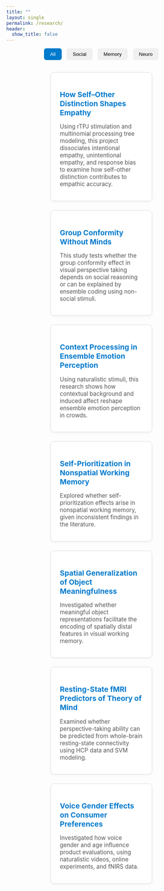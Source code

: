 ```yaml
---
title: ""
layout: single
permalink: /research/
header:
  show_title: false
---
```


<!-- Filter Buttons -->
<div style="text-align:center; margin-bottom: 2rem;">
  <button class="filter-button active" onclick="filterSelection('all', this)">All</button>
  <button class="filter-button" onclick="filterSelection('social', this)">Social</button>
  <button class="filter-button" onclick="filterSelection('memory', this)">Memory</button>
  <button class="filter-button" onclick="filterSelection('neuro', this)">Neuro</button>
</div>

<!-- Project Cards -->
<div class="project-cards">
  <!-- Example cards (repeat for all projects) -->
  <div class="card social">
    <h3><a href="/projects/social/empathy_rtpj">How Self–Other Distinction Shapes Empathy</a></h3>
    <p>Using rTPJ stimulation and multinomial processing tree modeling, this project dissociates intentional empathy, unintentional empathy, and response bias to examine how self–other distinction contributes to empathic accuracy.</p>
  </div>

  <div class="card social">
    <h3><a href="/projects/social/groupbias_perspectivetaking">Group Conformity Without Minds</a></h3>
    <p>This study tests whether the group conformity effect in visual perspective taking depends on social reasoning or can be explained by ensemble coding using non-social stimuli.</p>
  </div>

  <div class="card social">
    <h3><a href="/projects/social/cep">Context Processing in Ensemble Emotion Perception</a></h3>
    <p>Using naturalistic stimuli, this research shows how contextual background and induced affect reshape ensemble emotion perception in crowds.</p>
  </div>

  <div class="card memory">
    <h3><a href="/projects/memory/spe8vcs">Self-Prioritization in Nonspatial Working Memory</a></h3>
    <p>Explored whether self-prioritization effects arise in nonspatial working memory, given inconsistent findings in the literature.</p>
  </div>

  <div class="card memory">
    <h3><a href="/projects/memory/meaningfulness">Spatial Generalization of Object Meaningfulness</a></h3>
    <p>Investigated whether meaningful object representations facilitate the encoding of spatially distal features in visual working memory.</p>
  </div>

  <div class="card neuro">
    <h3><a href="/projects/neuro/predicting-empathy">Resting-State fMRI Predictors of Theory of Mind</a></h3>
    <p>Examined whether perspective-taking ability can be predicted from whole-brain resting-state connectivity using HCP data and SVM modeling.</p>
  </div>

  <div class="card neuro">
    <h3><a href="/projects/neuro/voice-gender">Voice Gender Effects on Consumer Preferences</a></h3>
    <p>Investigated how voice gender and age influence product evaluations, using naturalistic videos, online experiments, and fNIRS data.</p>
  </div>
</div>

<!-- Script: Filtering + Active Button -->
<script>
function filterSelection(category, el) {
  const cards = document.querySelectorAll('.card');
  cards.forEach(card => {
    card.style.display = (category === 'all' || card.classList.contains(category)) ? 'block' : 'none';
  });

  // Update active button style
  document.querySelectorAll('.filter-button').forEach(btn => btn.classList.remove('active'));
  if (el) el.classList.add('active');
}
filterSelection('all');
</script>

<!-- Style -->
<style>
/* Filter Buttons */
.filter-button {
  padding: 0.5rem 1rem;
  margin: 0 0.3rem;
  background: #f0f0f0;
  border: none;
  border-radius: 6px;
  cursor: pointer;
  font-weight: 500;
  transition: background 0.2s;
}
.filter-button:hover {
  background: #e0e0e0;
}
.filter-button.active {
  background: #007acc;
  color: white;
}

/* Card Layout */
.project-cards {
  display: flex;
  flex-wrap: wrap;
  justify-content: center;
  gap: 1.5rem;
  padding: 0 1rem;
}

.card {
  background: #fff;
  border: 1px solid #ddd;
  border-radius: 10px;
  padding: 1.2rem 1.5rem;
  width: calc(50% - 1rem);
  max-width: 500px;
  box-shadow: 0 2px 6px rgba(0,0,0,0.05);
}

.card h3 {
  font-size: 1.2rem;
  margin-bottom: 0.5rem;
}
.card p {
  font-size: 0.95rem;
  color: #555;
}
.card a {
  color: #007acc;
  text-decoration: none;
}
.card a:hover {
  text-decoration: underline;
}

/* Mobile: Single Column */
@media screen and (max-width: 768px) {
  .card {
    width: 100%;
    max-width: 95%;
    padding: 1rem;
  }
}
</style>
